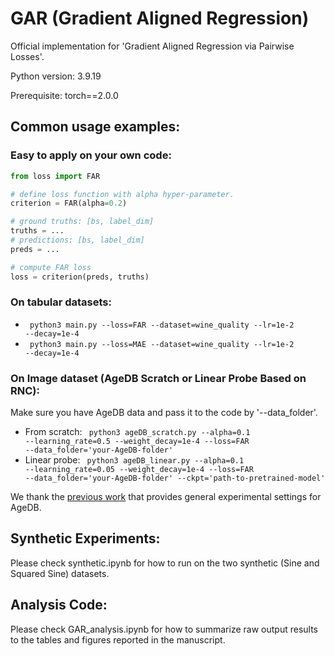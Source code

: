 # GAR (Gradient Aligned Regression)
Official implementation for 'Gradient Aligned Regression via Pairwise Losses'.

Python version: 3.9.19

Prerequisite: torch==2.0.0 

## Common usage examples:
### Easy to apply on your own code:

```python
from loss import FAR

# define loss function with alpha hyper-parameter.
criterion = FAR(alpha=0.2)

# ground truths: [bs, label_dim]
truths = ...
# predictions: [bs, label_dim]
preds = ...

# compute FAR loss
loss = criterion(preds, truths)
```
### On tabular datasets:
- <code> python3 main.py --loss=FAR --dataset=wine_quality --lr=1e-2 --decay=1e-4 </code>
- <code> python3 main.py --loss=MAE --dataset=wine_quality --lr=1e-2 --decay=1e-4 </code>

### On Image dataset (AgeDB Scratch or Linear Probe Based on RNC):
Make sure you have AgeDB data and pass it to the code by '--data_folder'.
- From scratch:  <code> python3 ageDB_scratch.py --alpha=0.1 --learning_rate=0.5 --weight_decay=1e-4 --loss=FAR --data_folder='your-AgeDB-folder' </code>
- Linear probe:  <code> python3 ageDB_linear.py --alpha=0.1 --learning_rate=0.05 --weight_decay=1e-4 --loss=FAR --data_folder='your-AgeDB-folder' --ckpt='path-to-pretrained-model' </code>

We thank the <a href="https://github.com/kaiwenzha/Rank-N-Contrast">previous work</a> that provides general experimental settings for AgeDB.

## Synthetic Experiments:
Please check synthetic.ipynb for how to run on the two synthetic (Sine and Squared Sine) datasets. 

## Analysis Code:
Please check GAR_analysis.ipynb for how to summarize raw output results to the tables and figures reported in the manuscript.
